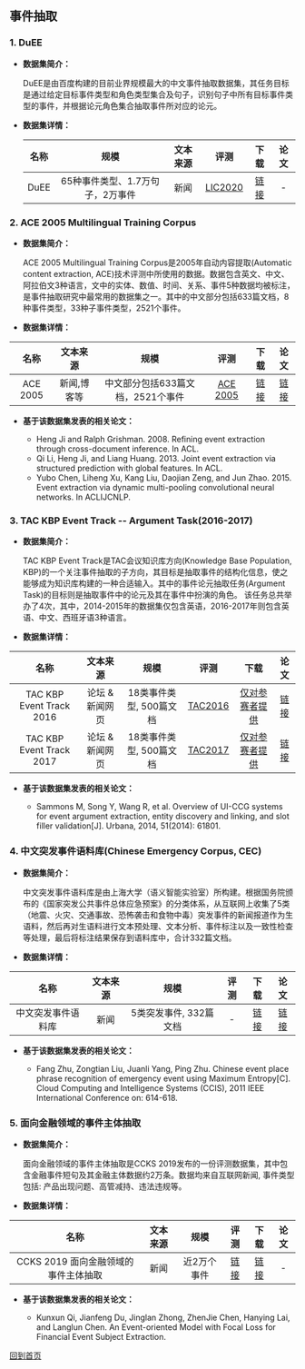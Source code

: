 ## 事件抽取
### 1. DuEE
-  <strong> 数据集简介： </strong>

    DuEE是由百度构建的目前业界规模最大的中文事件抽取数据集，其任务目标是通过给定目标事件类型和角色类型集合及句子，识别句子中所有目标事件类型的事件，并根据论元角色集合抽取事件所对应的论元。
-  <strong> 数据集详情：</strong>

    | 名称       | 规模  |  文本来源  | 评测  |下载  |论文  |
    | :-----:  | :-----:  | :----:  |:----:  |:----:  |:----:  |
    | DuEE   | 65种事件类型、1.7万句子，2万事件 |   新闻   |[LIC2020](https://aistudio.baidu.com/aistudio/competition/detail/32)  |[链接](https://aistudio.baidu.com/aistudio/competition/detail/32) | - |


### 2. ACE 2005 Multilingual Training Corpus
- <strong>数据集简介： </strong>

    ACE 2005 Multilingual Training Corpus是2005年自动内容提取(Automatic content extraction, ACE)技术评测中所使用的数据。数据包含英文、中文、阿拉伯文3种语言，文中的实体、数值、时间、关系、事件5种数据均被标注，是事件抽取研究中最常用的数据集之一。其中的中文部分包括633篇文档，8种事件类型，33种子事件类型，2521个事件。
-  <strong> 数据集详情：</strong>

| 名称       | 文本来源  |  规模 | 评测  |下载  |论文  |
| :-----:  | :-----:  | :----:  |:----:  |:----:  |:----:  |
| ACE 2005| 新闻,博客等 |  中文部分包括633篇文档，2521个事件   |[ACE 2005](https://catalog.ldc.upenn.edu/LDC2006T06)   |[链接](https://catalog.ldc.upenn.edu/LDC2006T06) | [链接](https://pdfs.semanticscholar.org/3a9b/136ca1ab91592df36f148ef16095f74d009e.pdf)|

 - <strong>基于该数据集发表的相关论文：</strong>
 
    - Heng Ji and Ralph Grishman. 2008. Refining event extraction through cross-document inference. In ACL.
    - Qi Li, Heng Ji, and Liang Huang. 2013. Joint event extraction via structured prediction with global features. In ACL.
    - Yubo Chen, Liheng Xu, Kang Liu, Daojian Zeng, and Jun Zhao. 2015. Event extraction via dynamic multi-pooling convolutional neural networks. In ACLIJCNLP.


### 3. TAC KBP Event Track -- Argument Task(2016-2017)
- <strong>数据集简介： </strong>

    TAC KBP Event Track是TAC会议知识库方向(Knowledge Base Population, KBP)的一个关注事件抽取的子方向，其目标是抽取事件的结构化信息，使之能够成为知识库构建的一种合适输入。其中的事件论元抽取任务(Argument Task)的目标则是抽取事件中的论元及其在事件中扮演的角色。 该任务总共举办了4次，其中，2014-2015年的数据集仅包含英语，2016-2017年则包含英语、中文、西班牙语3种语言。

-  <strong> 数据集详情：</strong>

| 名称       | 文本来源  |  规模 | 评测  |下载  |论文  |
| :-----:  | :-----:  | :----:  |:----:  |:----:  |:----:  |
| TAC KBP Event Track 2016  | 论坛 & 新闻网页 |   18类事件类型, 500篇文档  |[TAC2016](https://tac.nist.gov/2016/KBP/Event/index.html) |[仅对参赛者提供](https://tac.nist.gov/2016/KBP/data.html) | [链接](https://tac.nist.gov/2016/KBP/guidelines/summary_rich_ere_v4.2.pdf) |
| TAC KBP Event Track 2017  | 论坛 & 新闻网页 |   18类事件类型, 500篇文档  |[TAC2017](https://tac.nist.gov/2017/KBP/Event/index.html) |[仅对参赛者提供](https://tac.nist.gov/2017/KBP/data.html) | [链接](https://tac.nist.gov/2016/KBP/guidelines/summary_rich_ere_v4.2.pdf) |

 - <strong>基于该数据集发表的相关论文：</strong>
 
    - Sammons M, Song Y, Wang R, et al. Overview of UI-CCG systems for event argument extraction, entity discovery and linking, and slot filler validation[J]. Urbana, 2014, 51(2014): 61801.


### 4. 中文突发事件语料库(Chinese Emergency Corpus, CEC)
- <strong>数据集简介：</strong>

    中文突发事件语料库是由上海大学（语义智能实验室）所构建。根据国务院颁布的《国家突发公共事件总体应急预案》的分类体系，从互联网上收集了5类（地震、火灾、交通事故、恐怖袭击和食物中毒）突发事件的新闻报道作为生语料，然后再对生语料进行文本预处理、文本分析、事件标注以及一致性检查等处理，最后将标注结果保存到语料库中，合计332篇文档。

- <strong>数据集详情： </strong>

| 名称       | 文本来源  |  规模 | 评测  |下载  |论文  |
| :-----:  | :-----:  | :----:  |:----:  |:----:  |:----:  |
| 中文突发事件语料库  | 新闻 |   5类突发事件, 332篇文档   |  -   |[链接](https://github.com/shijiebei2009/CEC-Corpus) |[链接](http://jcip.cipsc.org.cn/CN/article/downloadArticleFile.do?attachType=PDF&id=2360)| - |


 - <strong>基于该数据集发表的相关论文：</strong>
 
    - Fang Zhu, Zongtian Liu, Juanli Yang, Ping Zhu. Chinese event place phrase recognition of emergency event using Maximum Entropy[C]. Cloud Computing and Intelligence Systems (CCIS), 2011 IEEE International Conference on: 614-618.


### 5. 面向金融领域的事件主体抽取
- <strong>数据集简介：</strong>

    面向金融领域的事件主体抽取是CCKS 2019发布的一份评测数据集，其中包含金融事件短句及其金融主体数据约2万条。数据均来自互联网新闻, 事件类型包括: 产品出现问题、高管减持、违法违规等。

- <strong>数据集详情： </strong>

| 名称       | 文本来源  |  规模 | 评测  |下载  |论文  |
| :-----:  | :-----:  | :----:  |:----:  |:----:  |:----:  |
| CCKS 2019 面向金融领域的事件主体抽取  | 新闻 |   近2万个事件   |  [链接](https://biendata.com/competition/ccks_2019_4/) | [链接](https://biendata.com/competition/ccks_2019_4/data/)| - |


 - <strong>基于该数据集发表的相关论文：</strong>
 
    - Kunxun Qi, Jianfeng Du, Jinglan Zhong, ZhenJie Chen, Hanying Lai, and Langlun Chen. An Event-oriented Model with Focal Loss for Financial Event Subject Extraction. 



[回到首页](/dataset.html)
